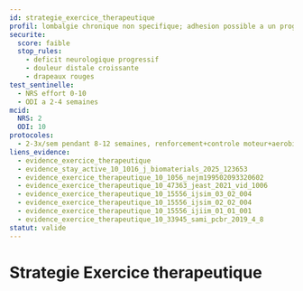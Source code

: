 ```yaml
---
id: strategie_exercice_therapeutique
profil: lombalgie chronique non specifique; adhesion possible a un programme progressif
securite:
  score: faible
  stop_rules:
    - deficit neurologique progressif
    - douleur distale croissante
    - drapeaux rouges
test_sentinelle:
  - NRS effort 0-10
  - ODI a 2-4 semaines
mcid:
  NRS: 2
  ODI: 10
protocoles:
  - 2-3x/sem pendant 8-12 semaines, renforcement+controle moteur+aerobie, progression par tolerance
liens_evidence:
  - evidence_exercice_therapeutique
  - evidence_stay_active_10_1016_j_biomaterials_2025_123653
  - evidence_exercice_therapeutique_10_1056_nejm199502093320602
  - evidence_exercice_therapeutique_10_47363_jeast_2021_vid_1006
  - evidence_exercice_therapeutique_10_15556_ijsim_03_02_004
  - evidence_exercice_therapeutique_10_15556_ijsim_02_02_004
  - evidence_exercice_therapeutique_10_15556_ijiim_01_01_001
  - evidence_exercice_therapeutique_10_33945_sami_pcbr_2019_4_8
statut: valide
---
```

# Strategie Exercice therapeutique


